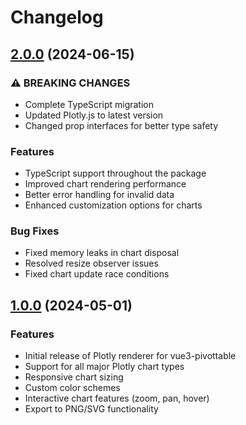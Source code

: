 # Changelog

## [2.0.0](https://github.com/vue-pivottable/vue3-pivottable/compare/@vue-pivottable/plotly-renderer@1.0.0...@vue-pivottable/plotly-renderer@2.0.0) (2024-06-15)

### ⚠ BREAKING CHANGES

* Complete TypeScript migration
* Updated Plotly.js to latest version
* Changed prop interfaces for better type safety

### Features

* TypeScript support throughout the package
* Improved chart rendering performance
* Better error handling for invalid data
* Enhanced customization options for charts

### Bug Fixes

* Fixed memory leaks in chart disposal
* Resolved resize observer issues
* Fixed chart update race conditions

## [1.0.0](https://github.com/vue-pivottable/vue3-pivottable/releases/tag/@vue-pivottable/plotly-renderer@1.0.0) (2024-05-01)

### Features

* Initial release of Plotly renderer for vue3-pivottable
* Support for all major Plotly chart types
* Responsive chart sizing
* Custom color schemes
* Interactive chart features (zoom, pan, hover)
* Export to PNG/SVG functionality